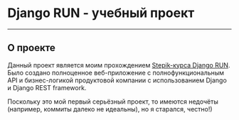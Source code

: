 # Django RUN - учебный проект

---

## О проекте

Данный проект является моим прохождением [Stepik-курса Django RUN](https://stepik.org/208826). Было создано полноценное веб-приложение с
полнофункциональным API и бизнес-логикой продуктовой компании с использованием Django и Django REST framework.

Поскольку это мой первый серьёзный проект, то имеются недочёты (например, коммиты далеко не идеальны), но я старался, честно!)
